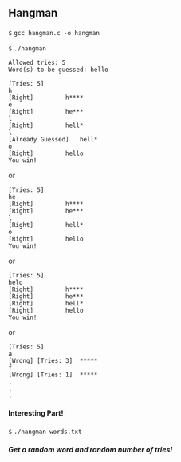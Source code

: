 ## Hangman

`$` `gcc hangman.c -o hangman`

`$` `./hangman`
```
Allowed tries: 5
Word(s) to be guessed: hello
```

```
[Tries: 5]
h
[Right]			h****
e
[Right]			he***
l
[Right]			hell*
l
[Already Guessed]	hell*
o
[Right]			hello
You win!

```
or
```
[Tries: 5]
he
[Right]			h****
[Right]			he***
l
[Right]			hell*
o
[Right]			hello
You win!
```
or
```
[Tries: 5]
helo
[Right]			h****
[Right]			he***
[Right]			hell*
[Right]			hello
You win!

```
or
```
[Tries: 5]
a 
[Wrong] [Tries: 3]	*****
f
[Wrong] [Tries: 1]	*****
.
.
.

```

#### Interesting Part!
`$` `./hangman words.txt`
##### Get a random word and random number of tries!
